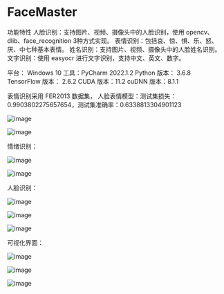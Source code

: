 # FaceMaster

功能特性
人脸识别：支持图片、视频、摄像头中的人脸识别，使用 opencv、dlib、face_recognition 3种方式实现。
表情识别：包括哀、惊、惧、乐、怒、厌、中七种基本表情。
姓名识别：支持图片、视频、摄像头中的人脸姓名识别。
文字识别：使用 easyocr 进行文字识别，支持中文、英文、数字。

平台： Windows 10
工具：PyCharm 2022.1.2
Python 版本： 3.6.8
TensorFlow 版本： 2.6.2
CUDA 版本：11.2
cuDNN 版本：8.1.1

表情识别采用 FER2013 数据集，
人脸表情模型：测试集损失：0.9903802275657654，测试集准确率：0.6338813304901123

![image](https://github.com/user-attachments/assets/d372493e-85c9-4872-91a7-e6a4cc0513b4)

![image](https://github.com/user-attachments/assets/2e0cb6eb-469c-4cb3-912b-bc79758be43b)

情绪识别：

![image](https://github.com/user-attachments/assets/9ca8c058-c7cb-4acc-a763-b1912622bb46)

![image](https://github.com/user-attachments/assets/f7673486-8da8-4602-ac1d-28dbfab50150)

人脸识别：

![image](https://github.com/user-attachments/assets/482d5bc5-9f00-4a27-acb3-9f446a674e26)

![image](https://github.com/user-attachments/assets/1a4f7ac7-b7c6-4a0c-9542-bf47f62f7fb0)

![image](https://github.com/user-attachments/assets/f4dc7ab1-d2b4-438c-b00b-83367edf83e8)

可视化界面：

![image](https://github.com/user-attachments/assets/8d459e3b-d4b7-4f69-b974-d1cf404c2161)

![image](https://github.com/user-attachments/assets/dfab8231-f67f-45ae-a29f-dee8d5c0b4e3)

![image](https://github.com/user-attachments/assets/ecada3b0-8130-4755-a556-865961c20348)
